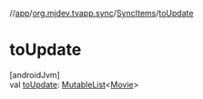 //[app](../../../index.md)/[org.mjdev.tvapp.sync](../index.md)/[SyncItems](index.md)/[toUpdate](to-update.md)

# toUpdate

[androidJvm]\
val [toUpdate](to-update.md): [MutableList](https://kotlinlang.org/api/latest/jvm/stdlib/kotlin.collections/-mutable-list/index.html)&lt;[Movie](../../org.mjdev.tvapp.data.local/-movie/index.md)&gt;
